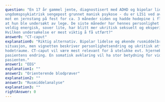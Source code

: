 ```yaml
---
question: "En 17 år gammel jente, diagnostisert med ADHD og bipolar lidelse for 1 år siden, legges inn ved en
ungdomspsykiatrisk sengepost grunnet manisk psykose - du er LIS1 ved avdelingen. Hun slo hodet
mot en jernstang på fest for ca. 3 måneder siden og hadde hodepine i flere uker etter hendelsen uten
at hun ble undersøkt av lege. De siste måneder har hennes personlighet endret seg, hun fremstår
veldig energisk, sover lite, har blitt mer ukritisk seksuelt og eksperimenterer med rusmidler.
Hvilken undersøkelse er mest viktig å få utført?"
answer0: "CT-caput"
explanation0: "Riktig alternativ. Bipolar lidelse og økende rusmiddelbruk kan forklare pasientens tilstand og
situasjon, men vignetten beskriver personlighetsendring og ukritisk atferd i etterkant av
hodetraume. CT-caput vil være mest relevant for å utelukke evt. hjerneblødning som årsak til
pasientens endring. En somatisk avklaring vil ha stor betydning for videre håndtering av
pasienten."
answer1: "EEG"
explanation1: ""
answer2: "Orienterende blodprøver"
explanation2: ""
answer3: "Rusmiddelanalyse"
explanation3: ""
rightAnswer: 0
---
```



